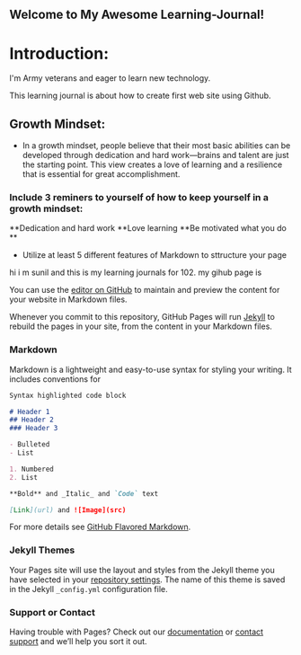 ## Welcome to My Awesome Learning-Journal!

# Introduction:
I'm Army veterans and eager to learn new technology.

This learning journal is about how to create first web site using Github.

## Growth Mindset:
- In a growth mindset, people believe that their most basic abilities can be developed through dedication and hard work—brains and talent are just the starting point. This view creates a love of learning and a resilience that is essential for great accomplishment.

### Include 3 reminers to yourself of how to keep yourself in a growth mindset:
**Dedication and hard work
**Love learning
**Be motivated what you do **
- Utilize at least 5 different features of Markdown to sttructure your page

hi i m sunil and this is my learning journals for 102. my gihub page is


You can use the [editor on GitHub](https://github.com/sbasnet7227/learning-journal/edit/master/README.md) to maintain and preview the content for your website in Markdown files.

Whenever you commit to this repository, GitHub Pages will run [Jekyll](https://jekyllrb.com/) to rebuild the pages in your site, from the content in your Markdown files.

### Markdown

Markdown is a lightweight and easy-to-use syntax for styling your writing. It includes conventions for

```markdown
Syntax highlighted code block

# Header 1
## Header 2
### Header 3

- Bulleted
- List

1. Numbered
2. List

**Bold** and _Italic_ and `Code` text

[Link](url) and ![Image](src)
```

For more details see [GitHub Flavored Markdown](https://guides.github.com/features/mastering-markdown/).

### Jekyll Themes

Your Pages site will use the layout and styles from the Jekyll theme you have selected in your [repository settings](https://github.com/sbasnet7227/learning-journal/settings). The name of this theme is saved in the Jekyll `_config.yml` configuration file.

### Support or Contact

Having trouble with Pages? Check out our [documentation](https://help.github.com/categories/github-pages-basics/) or [contact support](https://github.com/contact) and we’ll help you sort it out.
